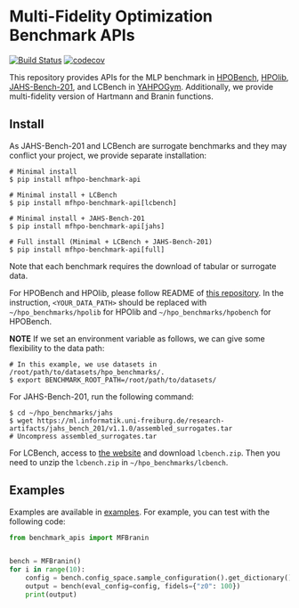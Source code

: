 # Multi-Fidelity Optimization Benchmark APIs

[![Build Status](https://github.com/nabenabe0928/mfhpo-benchmark-api/workflows/Functionality%20test/badge.svg?branch=main)](https://github.com/nabenabe0928/mfhpo-benchmark-api)
[![codecov](https://codecov.io/gh/nabenabe0928/mfhpo-benchmark-api/branch/main/graph/badge.svg?token=M0LGDR7CF3)](https://codecov.io/gh/nabenabe0928/mfhpo-benchmark-api)

This repository provides APIs for the MLP benchmark in [HPOBench](https://github.com/automl/HPOBench/), [HPOlib](https://github.com/automl/HPOlib1.5), [JAHS-Bench-201](https://github.com/automl/jahs_bench_201/), and LCBench in [YAHPOGym](https://github.com/slds-lmu/yahpo_gym/).
Additionally, we provide multi-fidelity version of Hartmann and Branin functions.

## Install

As JAHS-Bench-201 and LCBench are surrogate benchmarks and they may conflict your project, we provide separate installation:
```shell
# Minimal install
$ pip install mfhpo-benchmark-api

# Minimal install + LCBench
$ pip install mfhpo-benchmark-api[lcbench]

# Minimal install + JAHS-Bench-201
$ pip install mfhpo-benchmark-api[jahs]

# Full install (Minimal + LCBench + JAHS-Bench-201)
$ pip install mfhpo-benchmark-api[full]
```

Note that each benchmark requires the download of tabular or surrogate data.

For HPOBench and HPOlib, please follow README of [this repository](https://github.com/nabenabe0928/hpolib-extractor).
In the instruction, `<YOUR_DATA_PATH>` should be replaced with `~/hpo_benchmarks/hpolib` for HPOlib and `~/hpo_benchmarks/hpobench` for HPOBench.

**NOTE**
If we set an environment variable as follows, we can give some flexibility to the data path:
```shell
# In this example, we use datasets in /root/path/to/datasets/hpo_benchmarks/.
$ export BENCHMARK_ROOT_PATH=/root/path/to/datasets/
```

For JAHS-Bench-201, run the following command:
```shell
$ cd ~/hpo_benchmarks/jahs
$ wget https://ml.informatik.uni-freiburg.de/research-artifacts/jahs_bench_201/v1.1.0/assembled_surrogates.tar
# Uncompress assembled_surrogates.tar
```

For LCBench, access to [the website](https://syncandshare.lrz.de/getlink/fiCMkzqj1bv1LfCUyvZKmLvd/) and download `lcbench.zip`.
Then you need to unzip the `lcbench.zip` in `~/hpo_benchmarks/lcbench`.

## Examples

Examples are available in [examples](examples/).
For example, you can test with the following code:

```python
from benchmark_apis import MFBranin


bench = MFBranin()
for i in range(10):
    config = bench.config_space.sample_configuration().get_dictionary()
    output = bench(eval_config=config, fidels={"z0": 100})
    print(output)
```